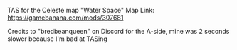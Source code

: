 TAS for the Celeste map "Water Space"
Map Link: https://gamebanana.com/mods/307681

Credits to "bredbeanqueen" on Discord for the A-side, mine was 2 seconds slower because I'm bad at TASing
